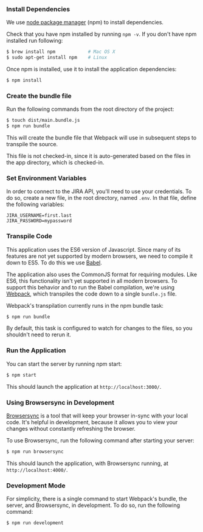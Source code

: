 ### Install Dependencies
We use [node package manager][npm] (npm) to install dependencies.

Check that you have npm installed by running `npm -v`. If you don't have npm
installed run following:

``` sh
$ brew install npm            # Mac OS X
$ sudo apt-get install npm    # Linux
```

Once npm is installed, use it to install the application dependencies:

```sh
$ npm install
```

### Create the bundle file
Run the following commands from the root directory of the project:
```sh
$ touch dist/main.bundle.js
$ npm run bundle
```

This will create the bundle file that Webpack will use in subsequent steps to transpile the source.

This file is not checked-in, since it is auto-generated based on the files in the app directory,
which is checked-in.

### Set Environment Variables
In order to connect to the JIRA API, you'll need to use your credentials. To do so, create a new
file, in the root directory, named `.env`. In that file, define the following variables:

```
JIRA_USERNAME=first.last
JIRA_PASSWORD=mypassword
```

### Transpile Code
This application uses the ES6 version of Javascript. Since many of its features are not yet
supported by modern browsers, we need to compile it down to ES5. To do this we use [Babel][babel].

The application also uses the CommonJS format for requiring modules. Like ES6, this functionality
isn't yet supported in all modern browsers. To support this behavior and to run the Babel
compilation, we're using [Webpack][webpack], which transpiles the code down to a single
`bundle.js` file.

Webpack's transpilation currently runs in the npm bundle task:

```sh
$ npm run bundle
```

By default, this task is configured to watch for changes to the files, so you shouldn't need to
rerun it.

### Run the Application

You can start the server by running npm start:

```sh
$ npm start
```

This should launch the application at `http://localhost:3000/`.

### Using Browsersync in Development
[Browsersync][browsersync] is a tool that will keep your browser in-sync with your local code. It's
helpful in development, because it allows you to view your changes without constantly refreshing
the browser.

To use Browsersync, run the following command after starting your server:

```sh
$ npm run browsersync
```

This should launch the application, with Browsersync running, at `http://localhost:4000/`.

### Development Mode
For simplicity, there is a single command to start Webpack's bundle, the server, and Browsersync,
in development. To do so, run the following command:

```sh
$ npm run development
```

[babel]: https://babeljs.io/
[browsersync]: https://www.browsersync.io/
[npm]: https://www.npmjs.org/
[webpack]: https://webpack.github.io/
